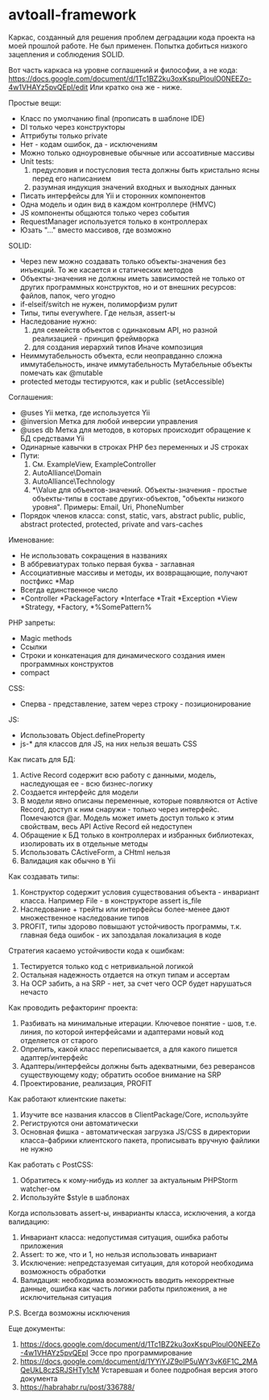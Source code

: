 # avtoall-framework
Каркас, созданный для решения проблем деградации кода проекта на моей прошлой работе. Не был применен. Попытка добиться низкого зацепления и соблюдения SOLID.


Вот часть каркаса на уровне соглашений и философии, а не кода: https://docs.google.com/document/d/1Tc1BZ2ku3oxKspuPloulO0NEEZo-4w1VHAYz5pvQEpI/edit
Или кратко она же - ниже.


Простые вещи:
- Класс по умолчанию final (прописать в шаблоне IDE)
- DI только через конструкторы
- Аттрибуты только private
- Нет - кодам ошибок, да - исключениям
- Можно только одноуровневые обычные или ассоативные массивы
- Unit tests:
  1. предусловия и постусловия теста должны быть кристально ясны перед его написанием
  2. разумная индукция значений входных и выходных данных
- Писать интерфейсы для Yii и сторонних компонентов
- Одна модель и один вид в каждом контроллере (HMVC)
- JS компоненты общаются только через события
- RequestManager используется только в контроллерах
- Юзать "..." вместо массивов, где возможно

SOLID:
- Через new можно создавать только объекты-значения без инъекций. То же касается и статических методов
- Объекты-значения не должны иметь зависимостей не только от других программных конструктов, но и от внешних ресурсов: файлов, папок, чего угодно
- if-elseif/switch не нужен, полиморфизм рулит
- Типы, типы everywhere. Где нельзя, assert-ы
- Наследование нужно:
  1. для семейств объектов с одинаковым API, но разной реализацией - принцип фреймворка
  2. для создания иерархий типов
  Иначе композиция
- Неиммутабельность объекта, если неоправданно сложна иммутабельность, иначе иммутабельность
  Мутабельные объекты помечать как @mutable
- protected методы тестируются, как и public (setAccessible)

Соглашения:
- @uses Yii метка, где используется Yii
- @inversion Метка для любой инверсии управления
- @uses db Метка для методов, в которых происходит обращение к БД средствами Yii 
- Одинарные кавычки в строках PHP без переменных и JS строках
- Пути:
  1. См. ExampleView, ExampleController
  2. AutoAlliance\Domain
  3. AutoAlliance\Technology
  4. *\Value для объектов-значений.
     Объекты-значения - простые объекты-типы в составе других-объектов, "объекты низкого уровня". Примеры: Email, Uri, PhoneNumber
- Порядок членов класса: const, static, vars, abstract public, public, abstract protected, protected, private and vars-caches

Именование:
- Не использовать сокращения в названиях
- В аббревиатурах только первая буква - заглавная
- Ассоциативные массивы и методы, их возвращающие, получают постфикc *Map
- Всегда единственное число
- *Controller
  *PackageFactory
  *Interface
  *Trait
  *Exception
  *View
  *Strategy, *Factory, *%SomePattern%

PHP запреты:
- Magic methods
- Ссылки
- Строки и конкатенация для динамического создания имен программных конструктов
- compact
 
CSS:
- Сперва - представление, затем через строку - позиционирование

JS:
- Использовать Object.defineProperty
- js-* для классов для JS, на них нельзя вешать CSS

Как писать для БД:
1. Active Record содержит всю работу с данными, модель, наследующая ее - всю бизнес-логику
2. Создается интерфейс для модели
3. В модели явно описаны переменные, которые появляются от Active Record, доступ к ним снаружи - только через интерфейс. 
   Помечаются @ar.
   Модель может иметь доступ только к этим свойствам, весь API Active Record ей недоступен
4. Обращение к БД только в контроллерах и избранных библиотеках, изолировать    их в отдельные методы
5. Использовать СActiveForm, а CHtml нельзя
6. Валидация как обычно в Yii

Как создавать типы:
1. Конструктор содержит условия существования объекта - инвариант класса. Например File - в конструкторе assert is_file
2. Наследование + трейты или интерфейсы более-менее дают множественное наследование типов
3. PROFIT, типы здорово повышают устойчивость программы, т.к. главная беда ошибок - их запоздалая локализация в коде

Стратегия касаемо устойчивости кода к ошибкам:
1. Тестируется только код с нетривиальной логикой
2. Остальная надежность отдается на откуп типам и ассертам
3. На OCP забить, а на SRP - нет, за счет чего OCP будет нарушаться нечасто

Как проводить рефакторинг проекта:
1. Разбивать на минимальные итерации. 
   Ключевое понятие - шов, т.е. линия, по которой интерфейсами и адаптерами новый код отделяется от старого
2. Опрелить, какой класс переписывается, а для какого пишется адаптер/интерфейс
3. Адаптеры/интерфейсы должны быть адекватными, без реверансов существующему коду; обратить особое внимание на SRP 
4. Проектирование, реализация, PROFIT

Как работают клиентские пакеты:
1. Изучите все названия классов в ClientPackage/Core, используйте
2. Региструются они автоматически
3. Основная фишка - автоматическая загрузка JS/CSS в директории класса-фабрики клиентского пакета, прописывать вручную файлики не нужно

Как работать с PostCSS:
1. Обратитесь к кому-нибудь из коллег за актуальным PHPStorm watcher-ом
2. Используйте $style в шаблонах

Когда использовать assert-ы, инварианты класса, исключения, а когда валидацию:
1. Инвариант класса: недопустимая ситуация, ошибка работы приложения
2. Assert: то же, что и 1, но нельзя использовать инвариант
3. Исключение: непредстазуемая ситуация, для которой необходима возможность обработки
4. Валидация: необходима возможность вводить некорректные данные, ошибка как часть логики работы приложения, а не исключительная ситуация

P.S. Всегда возможны исключения

Еще документы:
1. https://docs.google.com/document/d/1Tc1BZ2ku3oxKspuPloulO0NEEZo-4w1VHAYz5pvQEpI
   Эссе про программирование
2. https://docs.google.com/document/d/1YYiYJZ9oIP5uWY3vK6F1C_2MAQeUkL8czSRJSHTy1cM
   Устаревшая и более подробная версия этого документа
3. https://habrahabr.ru/post/336788/

